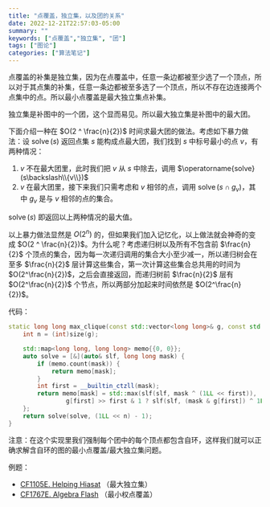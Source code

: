 ```yaml
---
title: "点覆盖，独立集，以及团的关系"
date: 2022-12-21T22:57:03-05:00
summary: ""
keywords: ["点覆盖","独立集", "团"]
tags: ["图论"]
categories: ["算法笔记"]
---
```


点覆盖的补集是独立集，因为在点覆盖中，任意一条边都被至少选了一个顶点，所以对于其点集的补集，任意一条边都被至多选了一个顶点，所以不存在边连接两个点集中的点。所以最小点覆盖是最大独立集点补集。

独立集是补图中的一个团，这个显而易见。所以最大独立集是补图中的最大团。

下面介绍一种在 $O(2 ^ \frac{n}{2})$ 时间求最大团的做法。考虑如下暴力做法：设 $\operatorname{solve}(s)$ 返回点集 $s$ 能构成点最大团，我们找到 $s$ 中标号最小的点 $v$，有两种情况：
1. $v$ 不在最大团里，此时我们把 $v$ 从 $s$ 中除去，调用 $\operatorname{solve}(s\backslash\\{v\\})$
2. $v$ 在最大团里，接下来我们只需考虑和 $v$ 相邻的点，调用 $\operatorname{solve}(s\cap g_v)$，其中 $g_v$ 是与 $v$ 相邻的点的集合。

$\operatorname{solve}(s)$ 即返回以上两种情况的最大值。

以上暴力做法显然是 $O(2 ^ n)$ 的，但如果我们加入记忆化，以上做法就会神奇的变成 $O(2 ^ \frac{n}{2})$。为什么呢？考虑递归树以及所有不包含前 $\frac{n}{2}$ 个顶点的集合，因为每一次递归调用的集合大小至少减一，所以递归树会在至多 $\frac{n}{2}$ 层计算这些集合，第一次计算这些集合总共用的时间为 $O(2^\frac{n}{2})$，之后会直接返回，而递归树前 $\frac{n}{2}$ 层有 $O(2^\frac{n}{2})$ 个节点，所以两部分加起来时间依然是 $O(2^\frac{n}{2})$。

代码：
```cpp
static long long max_clique(const std::vector<long long>& g, const std::vector<int>& cost) {
    int n = (int)size(g);

    std::map<long long, long long> memo{{0, 0}};
    auto solve = [&](auto& slf, long long mask) {
        if (memo.count(mask)) {
            return memo[mask];
        }
        int first = __builtin_ctzll(mask);
        return memo[mask] = std::max(slf(slf, mask ^ (1LL << first)), 
                g[first] >> first & 1 ? slf(slf, (mask & g[first]) ^ 1LL << first) + cost[first] : 0);
    };
    return solve(solve, (1LL << n) - 1);
}
```

注意：在这个实现里我们强制每个团中的每个顶点都包含自环，这样我们就可以正确求解含自环的图的最小点覆盖/最大独立集问题。

例题：
- [CF1105E. Helping Hiasat](https://codeforces.com/contest/1105/problem/E) （最大独立集）
- [CF1767E. Algebra Flash](https://codeforces.com/contest/1767/problem/E) （最小权点覆盖）
